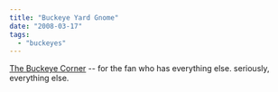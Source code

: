 ```yaml
---
title: "Buckeye Yard Gnome"
date: "2008-03-17"
tags: 
  - "buckeyes"
---
```


[The Buckeye Corner](http://buckeyecorner.com/view_prod.cfm?ProductID=25770&SearchCollection=BuckeyeCorner%5FVerity&Criteria=gnome&StartRow=1) -- for the fan who has everything else. seriously, everything else.
